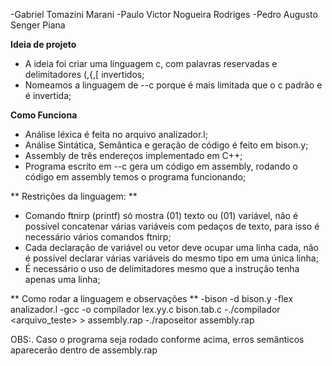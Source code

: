-Gabriel Tomazini Marani
-Paulo Victor Nogueira Rodriges
-Pedro Augusto Senger Piana

**Ideia de projeto**
- A ideia foi criar uma linguagem c, com palavras reservadas e delimitadores (,{,[ invertidos;
- Nomeamos a linguagem de --c porque é mais limitada que o c padrão e é invertida;

**Como Funciona**
- Análise léxica é feita no arquivo analizador.l;
- Análise Sintática, Semântica e geração de código é feito em bison.y;
- Assembly de três endereços implementado em C++;
- Programa escrito em --c gera um código em assembly, rodando o código em assembly temos o programa funcionando;

** Restrições da linguagem: **
- Comando ftnirp (printf) só mostra (01) texto ou (01) variável, não é possível concatenar várias variáveis
com pedaços de texto, para isso é necessário vários comandos ftnirp;
- Cada declaração de variável ou vetor deve ocupar uma linha cada, não é possível declarar várias variáveis
do mesmo tipo em uma única linha; 
- É necessário o uso de delimitadores mesmo que a instrução tenha apenas uma linha;

** Como rodar a linguagem e observações **
-bison -d bison.y
-flex analizador.l
-gcc -o compilador lex.yy.c bison.tab.c
-./compilador <arquivo_teste> > assembly.rap
-./raposeitor assembly.rap

OBS:. Caso o programa seja rodado conforme acima, erros semânticos aparecerão dentro de assembly.rap
